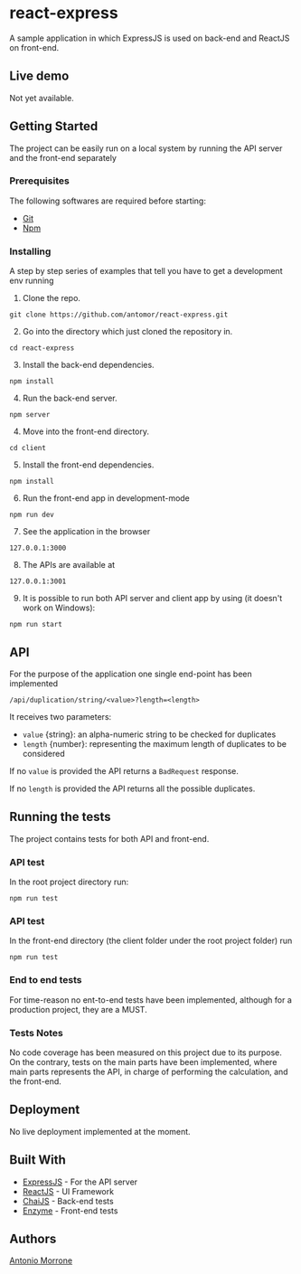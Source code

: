 # react-express

A sample application in which ExpressJS is used on back-end and ReactJS on front-end.

## Live demo
Not yet available.

## Getting Started

The project can be easily run on a local system by running the API server and the front-end separately

### Prerequisites

The following softwares are required before starting:
- [Git](https://git-scm.com/)
- [Npm](https://www.npmjs.com/get-npm)

### Installing

A step by step series of examples that tell you have to get a development env running

1. Clone the repo.

```
git clone https://github.com/antomor/react-express.git
```

2. Go into the directory which just cloned the repository in.

```
cd react-express
```

3. Install the back-end dependencies.

```
npm install
```

4. Run the back-end server.

```
npm server
``` 

4. Move into the front-end directory.
```
cd client
```

5. Install the front-end dependencies.
```
npm install
```

6. Run the front-end app in development-mode 
```
npm run dev 
```
7. See the application in the browser
```
127.0.0.1:3000
```
8. The APIs are available at
```
127.0.0.1:3001
```
9. It is possible to run both API server and client app by using (it doesn't work on Windows):
```
npm run start
```
## API
For the purpose of the application one single end-point has been implemented
```
/api/duplication/string/<value>?length=<length>
```
It receives two parameters:

- `value` {string}: an alpha-numeric string to be checked for duplicates
- `length` {number}: representing the maximum length of duplicates to be considered 

If no `value` is provided the API returns a `BadRequest` response.

If no `length` is provided the API returns all the possible duplicates.

## Running the tests

The project contains tests for both API and front-end.

### API test
In the root project directory run:
```
npm run test
```
### API test
In the front-end directory (the client folder under the root project folder) run
```
npm run test
```
### End to end tests

For time-reason no ent-to-end tests have been implemented, although for a production project, they are a MUST.


### Tests Notes

No code coverage has been measured on this project due to its purpose. On the contrary, tests on the main parts have been implemented, where main parts represents the API, in charge of performing the calculation, and the front-end.

## Deployment

No live deployment implemented at the moment.

## Built With

* [ExpressJS](http://expressjs.com/) - For the API server
* [ReactJS](https://reactjs.org/) - UI Framework
* [ChaiJS](http://chaijs.com/) - Back-end tests
* [Enzyme](https://github.com/airbnb/enzyme) - Front-end tests


## Authors
[Antonio Morrone](https://github.com/antomor)
